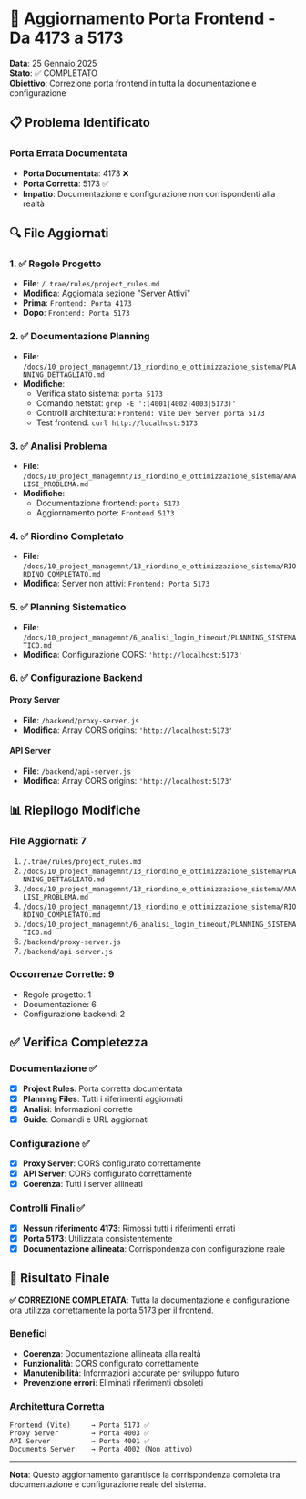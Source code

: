 # 🔧 Aggiornamento Porta Frontend - Da 4173 a 5173

**Data**: 25 Gennaio 2025  
**Stato**: ✅ COMPLETATO  
**Obiettivo**: Correzione porta frontend in tutta la documentazione e configurazione

## 📋 Problema Identificato

### Porta Errata Documentata
- **Porta Documentata**: 4173 ❌
- **Porta Corretta**: 5173 ✅
- **Impatto**: Documentazione e configurazione non corrispondenti alla realtà

## 🔍 File Aggiornati

### 1. ✅ Regole Progetto
- **File**: `/.trae/rules/project_rules.md`
- **Modifica**: Aggiornata sezione "Server Attivi"
- **Prima**: `Frontend: Porta 4173`
- **Dopo**: `Frontend: Porta 5173`

### 2. ✅ Documentazione Planning
- **File**: `/docs/10_project_managemnt/13_riordino_e_ottimizzazione_sistema/PLANNING_DETTAGLIATO.md`
- **Modifiche**:
  - Verifica stato sistema: `porta 5173`
  - Comando netstat: `grep -E ':(4001|4002|4003|5173)'`
  - Controlli architettura: `Frontend: Vite Dev Server porta 5173`
  - Test frontend: `curl http://localhost:5173`

### 3. ✅ Analisi Problema
- **File**: `/docs/10_project_managemnt/13_riordino_e_ottimizzazione_sistema/ANALISI_PROBLEMA.md`
- **Modifiche**:
  - Documentazione frontend: `porta 5173`
  - Aggiornamento porte: `Frontend 5173`

### 4. ✅ Riordino Completato
- **File**: `/docs/10_project_managemnt/13_riordino_e_ottimizzazione_sistema/RIORDINO_COMPLETATO.md`
- **Modifica**: Server non attivi: `Frontend: Porta 5173`

### 5. ✅ Planning Sistematico
- **File**: `/docs/10_project_managemnt/6_analisi_login_timeout/PLANNING_SISTEMATICO.md`
- **Modifica**: Configurazione CORS: `'http://localhost:5173'`

### 6. ✅ Configurazione Backend

#### Proxy Server
- **File**: `/backend/proxy-server.js`
- **Modifica**: Array CORS origins: `'http://localhost:5173'`

#### API Server
- **File**: `/backend/api-server.js`
- **Modifica**: Array CORS origins: `'http://localhost:5173'`

## 📊 Riepilogo Modifiche

### File Aggiornati: 7
1. `/.trae/rules/project_rules.md`
2. `/docs/10_project_managemnt/13_riordino_e_ottimizzazione_sistema/PLANNING_DETTAGLIATO.md`
3. `/docs/10_project_managemnt/13_riordino_e_ottimizzazione_sistema/ANALISI_PROBLEMA.md`
4. `/docs/10_project_managemnt/13_riordino_e_ottimizzazione_sistema/RIORDINO_COMPLETATO.md`
5. `/docs/10_project_managemnt/6_analisi_login_timeout/PLANNING_SISTEMATICO.md`
6. `/backend/proxy-server.js`
7. `/backend/api-server.js`

### Occorrenze Corrette: 9
- Regole progetto: 1
- Documentazione: 6
- Configurazione backend: 2

## ✅ Verifica Completezza

### Documentazione ✅
- [x] **Project Rules**: Porta corretta documentata
- [x] **Planning Files**: Tutti i riferimenti aggiornati
- [x] **Analisi**: Informazioni corrette
- [x] **Guide**: Comandi e URL aggiornati

### Configurazione ✅
- [x] **Proxy Server**: CORS configurato correttamente
- [x] **API Server**: CORS configurato correttamente
- [x] **Coerenza**: Tutti i server allineati

### Controlli Finali ✅
- [x] **Nessun riferimento 4173**: Rimossi tutti i riferimenti errati
- [x] **Porta 5173**: Utilizzata consistentemente
- [x] **Documentazione allineata**: Corrispondenza con configurazione reale

## 🎯 Risultato Finale

**✅ CORREZIONE COMPLETATA**: Tutta la documentazione e configurazione ora utilizza correttamente la porta 5173 per il frontend.

### Benefici
- **Coerenza**: Documentazione allineata alla realtà
- **Funzionalità**: CORS configurato correttamente
- **Manutenibilità**: Informazioni accurate per sviluppo futuro
- **Prevenzione errori**: Eliminati riferimenti obsoleti

### Architettura Corretta
```
Frontend (Vite)     → Porta 5173 ✅
Proxy Server        → Porta 4003 ✅
API Server          → Porta 4001 ✅
Documents Server    → Porta 4002 (Non attivo)
```

---

**Nota**: Questo aggiornamento garantisce la corrispondenza completa tra documentazione e configurazione reale del sistema.